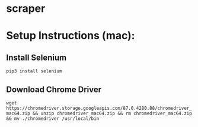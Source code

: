 # scraper

# Setup Instructions (mac):

## Install Selenium
`pip3 install selenium`

## Download Chrome Driver
`wget https://chromedriver.storage.googleapis.com/87.0.4280.88/chromedriver_mac64.zip && unzip chromedriver_mac64.zip && rm chromedriver_mac64.zip && mv ./chromedriver /usr/local/bin`
